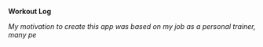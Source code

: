 **Workout Log**

*My motivation to create this app was based on my job as a personal trainer, many pe*